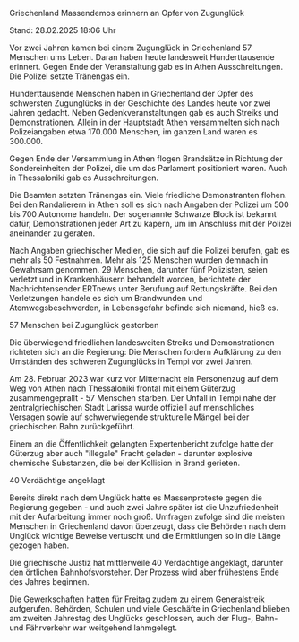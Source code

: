 
Griechenland
Massendemos erinnern an Opfer von Zugunglück


Stand: 28.02.2025 18:06 Uhr


Vor zwei Jahren kamen bei einem Zugunglück in Griechenland 57 Menschen ums Leben. Daran haben heute landesweit Hunderttausende erinnert. Gegen Ende der Veranstaltung gab es in Athen Ausschreitungen. Die Polizei setzte Tränengas ein.



Hunderttausende Menschen haben in Griechenland der Opfer des schwersten Zugunglücks in der Geschichte des Landes heute vor zwei Jahren gedacht. Neben Gedenkveranstaltungen gab es auch Streiks und Demonstrationen. Allein in der Hauptstadt Athen versammelten sich nach Polizeiangaben etwa 170.000 Menschen, im ganzen Land waren es 300.000.


Gegen Ende der Versammlung in Athen flogen Brandsätze in Richtung der Sondereinheiten der Polizei, die um das Parlament positioniert waren. Auch in Thessaloniki gab es Ausschreitungen.


Die Beamten setzten Tränengas ein. Viele friedliche Demonstranten flohen. Bei den Randalierern in Athen soll es sich nach Angaben der Polizei um 500 bis 700 Autonome handeln. Der sogenannte Schwarze Block ist bekannt dafür, Demonstrationen jeder Art zu kapern, um im Anschluss mit der Polizei aneinander zu geraten.


Nach Angaben griechischer Medien, die sich auf die Polizei berufen, gab es mehr als 50 Festnahmen. Mehr als 125 Menschen wurden demnach in Gewahrsam genommen. 29 Menschen, darunter fünf Polizisten, seien verletzt und in Krankenhäusern behandelt worden, berichtete der Nachrichtensender ERTnews unter Berufung auf Rettungskräfte. Bei den Verletzungen handele es sich um Brandwunden und Atemwegsbeschwerden, in Lebensgefahr befinde sich niemand, hieß es.

57 Menschen bei Zugunglück gestorben


Die überwiegend friedlichen landesweiten Streiks und Demonstrationen richteten sich an die Regierung: Die Menschen fordern Aufklärung zu den Umständen des schweren Zugunglücks in Tempi vor zwei Jahren.


Am 28. Februar 2023 war kurz vor Mitternacht ein Personenzug auf dem Weg von Athen nach Thessaloniki frontal mit einem Güterzug zusammengeprallt - 57 Menschen starben. Der Unfall in Tempi nahe der zentralgriechischen Stadt Larissa wurde offiziell auf menschliches Versagen sowie auf schwerwiegende strukturelle Mängel bei der griechischen Bahn zurückgeführt. 


Einem an die Öffentlichkeit gelangten Expertenbericht zufolge hatte der Güterzug aber auch "illegale" Fracht geladen - darunter explosive chemische Substanzen, die bei der Kollision in Brand gerieten.

40 Verdächtige angeklagt


Bereits direkt nach dem Unglück hatte es Massenproteste gegen die Regierung gegeben - und auch zwei Jahre später ist die Unzufriedenheit mit der Aufarbeitung immer noch groß. Umfragen zufolge sind die meisten Menschen in Griechenland davon überzeugt, dass die Behörden nach dem Unglück wichtige Beweise vertuscht und die Ermittlungen so in die Länge gezogen haben.


Die griechische Justiz hat mittlerweile 40 Verdächtige angeklagt, darunter den örtlichen Bahnhofsvorsteher. Der Prozess wird aber frühestens Ende des Jahres beginnen.


Die Gewerkschaften hatten für Freitag zudem zu einem Generalstreik aufgerufen. Behörden, Schulen und viele Geschäfte in Griechenland blieben am zweiten Jahrestag des Unglücks geschlossen, auch der Flug-, Bahn- und Fährverkehr war weitgehend lahmgelegt.

